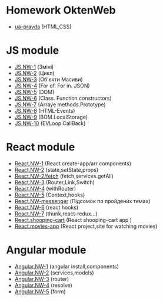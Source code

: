 # Homework OktenWeb
* [ua-pravda](https://github.com/YaroslavYedyn/Homework/tree/master/homework-pravda)  (HTML,CSS)
# JS module
* [JS.NW-1](https://github.com/YaroslavYedyn/Homework/tree/master/JS/homework-1)  (Зміні)
* [JS.NW-2](https://github.com/YaroslavYedyn/Homework/tree/master/JS/homework-2)  (Цикл)
* [JS.NW-3](https://github.com/YaroslavYedyn/Homework/tree/master/JS/homework-3)  (Об'єкти Масиви)
* [JS.NW-4](https://github.com/YaroslavYedyn/Homework/tree/master/JS/homework-4)  (For of. For in. JSON)
* [JS.NW-5](https://github.com/YaroslavYedyn/Homework/tree/master/JS/homework-5)  (DOM)
* [JS.NW-6](https://github.com/YaroslavYedyn/Homework/tree/master/JS/homework-6)  (Class. Function constructors)
* [JS.NW-7](https://github.com/YaroslavYedyn/Homework/tree/master/JS/homework-7)  (Arraye methods.Prototype)
* [JS.NW-8](https://github.com/YaroslavYedyn/Homework/tree/master/JS/homework-8)  (HTML-Events)
* [JS.NW-9](https://github.com/YaroslavYedyn/Homework/tree/master/JS/homework-9)  (BOM.LocalStorage)
* [JS.NW-10](https://github.com/YaroslavYedyn/Homework/tree/master/JS/homework-10)  (EVLoop.CallBack)
# React module
* [React.NW-1](https://github.com/YaroslavYedyn/Homework/tree/master/React/homework-1)  (React create-app/arr components)
* [React.NW-2](https://github.com/YaroslavYedyn/Homework/tree/react/homework-2/React/homework-1)  (state,setState,props)
* [React.NW-2/fetch](https://github.com/YaroslavYedyn/Homework/tree/master/React/homework-2)  (fetch,services.getAll)
* [React.NW-3](https://github.com/YaroslavYedyn/Homework/tree/master/React/homework-3)  (Router,Link,Switch)
* [React.NW-4](https://github.com/YaroslavYedyn/Homework/tree/react/homework-4/React/homework-3)  (withRouter)
* [React.NW-5](https://github.com/YaroslavYedyn/Homework/tree/master/React/homework-5)  (Context,hooks)
* [React.NW-messenger](https://github.com/YaroslavYedyn/Homework/tree/master/React/homework-messenger)  (Підсомок по пройдених темах)
* [React.NW-6](https://github.com/YaroslavYedyn/Homework/tree/master/React/homework-6)  (react hooks)
* [React.NW-7](https://github.com/YaroslavYedyn/Homework/tree/master/React/homework-7)  (thunk,react-redux...)
* [React.shooping-cart](https://github.com/YaroslavYedyn/Homework/tree/master/React/shooping-cart)  (React shooping-cart app )
* [React.movies-app](https://github.com/YaroslavYedyn/Homework/tree/master/React/movie) (React project,site for watching movies)
# Angular module
* [Angular.NW-1](https://github.com/YaroslavYedyn/Homework/tree/master/Angular/hw-one)  (angular install,components)
* [Angular.NW-2](https://github.com/YaroslavYedyn/Homework/tree/master/Angular/hw-second)  (services,models)
* [Angular.NW-3](https://github.com/YaroslavYedyn/Homework/tree/master/Angular/hw-third)  (router)
* [Angular.NW-4](https://github.com/YaroslavYedyn/Homework/tree/master/Angular/nw-fourth)  (resolve)
* [Angular.NW-5](https://github.com/YaroslavYedyn/Homework/tree/master/Angular/hw-fifth)  (form)






